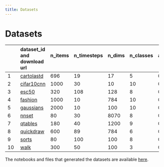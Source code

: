 ```yaml
---
title: Datasets
---
```

# Datasets

| &nbsp;&nbsp;&nbsp;&nbsp;&nbsp;&nbsp; | dataset_id and download url &nbsp;&nbsp;&nbsp;&nbsp;&nbsp;&nbsp;                                        | n_items &nbsp;&nbsp;&nbsp;&nbsp;&nbsp;&nbsp; | n_timesteps &nbsp;&nbsp;&nbsp;&nbsp;&nbsp;&nbsp; | n_dims &nbsp;&nbsp;&nbsp;&nbsp;&nbsp;&nbsp; | n_classes &nbsp;&nbsp;&nbsp;&nbsp;&nbsp;&nbsp; | avg_intrinsic_dim &nbsp;&nbsp;&nbsp;&nbsp;&nbsp;&nbsp; | avg_sparsity_ratio &nbsp;&nbsp;&nbsp;&nbsp;&nbsp;&nbsp; |
|:-------------------------------------|:--------------------------------------------------------------------------------------------------------|:---------------------------------------------|:-------------------------------------------------|:--------------------------------------------|:-----------------------------------------------|:-------------------------------------------------------|:--------------------------------------------------------|
| 1                                    | [cartolastd](https://github.com/EduardoVernier/dynamic-projections/blob/master/Datasets/cartolastd.zip) | 696                                          | 19                                               | 17                                          | 5                                              | 0.6470                                                 | 0.0                                                     |
| 2                                    | [cifar10cnn](https://github.com/EduardoVernier/dynamic-projections/blob/master/Datasets/cifar10cnn.zip) | 1000                                         | 30                                               | 10                                          | 10                                             | 0.6599                                                 | 0.0                                                     |
| 3                                    | [esc50](https://github.com/EduardoVernier/dynamic-projections/blob/master/Datasets/esc50.zip)           | 320                                          | 108                                              | 128                                         | 8                                              | 0.0345                                                 | 0.0                                                     |
| 4                                    | [fashion](https://github.com/EduardoVernier/dynamic-projections/blob/master/Datasets/fashion.zip)       | 1000                                         | 10                                               | 784                                         | 10                                             | 0.4762                                                 | 0.2971                                                  |
| 5                                    | [gaussians](https://github.com/EduardoVernier/dynamic-projections/blob/master/Datasets/gaussians.zip)   | 2000                                         | 10                                               | 100                                         | 10                                             | 0.3680                                                 | 0.0                                                     |
| 6                                    | [nnset](https://github.com/EduardoVernier/dynamic-projections/blob/master/Datasets/nnset.zip)           | 80                                           | 30                                               | 8070                                        | 8                                              | 0.0057                                                 | 0.0001                                                  |
| 7                                    | [qtables](https://github.com/EduardoVernier/dynamic-projections/blob/master/Datasets/qtables.zip)       | 180                                          | 40                                               | 1200                                        | 9                                              | 0.0077                                                 | 0.0007                                                  |
| 8                                    | [quickdraw](https://github.com/EduardoVernier/dynamic-projections/blob/master/Datasets/quickdraw.zip)   | 600                                          | 89                                               | 784                                         | 6                                              | 0.4309                                                 | 0.9013                                                  |
| 9                                    | [sorts](https://github.com/EduardoVernier/dynamic-projections/blob/master/Datasets/sorts.zip)           | 80                                           | 100                                              | 100                                         | 8                                              | 0.3505                                                 | 0.0100                                                  |
| 10                                   | [walk](https://github.com/EduardoVernier/dynamic-projections/blob/master/Datasets/walk.zip)             | 300                                          | 50                                               | 100                                         | 3                                              | 0.4783                                                 | 0.0001                                                  |


The notebooks and files that generated the datasets are available [here](https://drive.google.com/drive/u/1/folders/1MXJK2mqH015pAohuBawVIQeqgB38JAsy).
